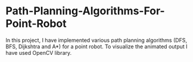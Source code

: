# Path-Planning-Algorithms-For-Point-Robot
In this project, I have implemented various path planning algorithms (DFS, BFS, Dijkshtra and A*) for a point robot. To visualize the animated output I have used OpenCV library.
